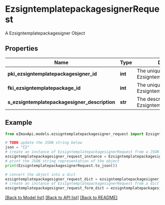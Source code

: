# EzsigntemplatepackagesignerRequest

A Ezsigntemplatepackagesigner Object

## Properties

Name | Type | Description | Notes
------------ | ------------- | ------------- | -------------
**pki_ezsigntemplatepackagesigner_id** | **int** | The unique ID of the Ezsigntemplatepackagesigner | [optional] 
**fki_ezsigntemplatepackage_id** | **int** | The unique ID of the Ezsigntemplatepackage | 
**s_ezsigntemplatepackagesigner_description** | **str** | The description of the Ezsigntemplatepackagesigner | 

## Example

```python
from eZmaxApi.models.ezsigntemplatepackagesigner_request import EzsigntemplatepackagesignerRequest

# TODO update the JSON string below
json = "{}"
# create an instance of EzsigntemplatepackagesignerRequest from a JSON string
ezsigntemplatepackagesigner_request_instance = EzsigntemplatepackagesignerRequest.from_json(json)
# print the JSON string representation of the object
print(EzsigntemplatepackagesignerRequest.to_json())

# convert the object into a dict
ezsigntemplatepackagesigner_request_dict = ezsigntemplatepackagesigner_request_instance.to_dict()
# create an instance of EzsigntemplatepackagesignerRequest from a dict
ezsigntemplatepackagesigner_request_form_dict = ezsigntemplatepackagesigner_request.from_dict(ezsigntemplatepackagesigner_request_dict)
```
[[Back to Model list]](../README.md#documentation-for-models) [[Back to API list]](../README.md#documentation-for-api-endpoints) [[Back to README]](../README.md)


